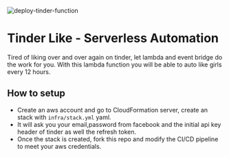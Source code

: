 ![deploy-tinder-function](https://github.com/MauricioAntonioMartinez/girldfriend-boost/workflows/deploy-tinder-function/badge.svg)

# Tinder Like - Serverless Automation

Tired of liking over and over again on tinder, let lambda and event bridge do the work for you.
With this lambda function you will be able to auto like girls every 12 hours.

## How to setup

- Create an aws account and go to CloudFormation server, create an stack with `infra/stack.yml` yaml.
- It will ask you your email,password from facebook and the initial api key header of tinder as well the refresh token.
- Once the stack is created, fork this repo and modify the CI/CD pipeline to meet your aws credentials.
